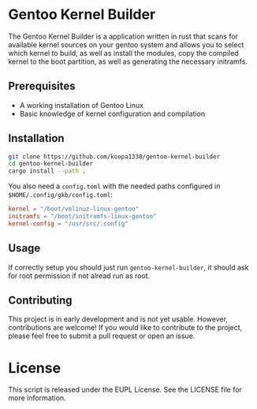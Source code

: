 # Gentoo Kernel Builder

The Gentoo Kernel Builder is a application written in rust that scans for
available kernel sources on your gentoo system and allows you to select which
kernel to build, as well as install the modules, copy the compiled kernel to
the boot partition, as well as generating the necessary initramfs.

## Prerequisites

- A working installation of Gentoo Linux
- Basic knowledge of kernel configuration and compilation

## Installation

```sh
git clone https://github.com/koopa1338/gentoo-kernel-builder
cd gentoo-kernel-builder
cargo install --path .
```

You also need a `config.toml` with the needed paths configured in `$HOME/.config/gkb/config.toml`:
```toml
kernel = "/boot/vmlinuz-linux-gentoo"
initramfs = "/boot/initramfs-linux-gentoo"
kernel-config = "/usr/src/.config"
```

## Usage

If correctly setup you should just run `gentoo-kernel-builder`, it should ask
for root permission if not alread run as root.

## Contributing

This project is in early development and is not yet usable. However,
contributions are welcome! If you would like to contribute to the project,
please feel free to submit a pull request or open an issue.

# License

This script is released under the EUPL License. See the LICENSE file for more
information.
